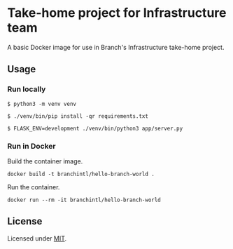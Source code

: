 # Take-home project for Infrastructure team
A basic Docker image for use in Branch's Infrastructure take-home project.

## Usage
### Run locally
```shell
$ python3 -m venv venv

$ ./venv/bin/pip install -qr requirements.txt

$ FLASK_ENV=development ./venv/bin/python3 app/server.py
```

### Run in Docker
Build the container image.
```shell
docker build -t branchintl/hello-branch-world . 
```
Run the container.
```shell
docker run --rm -it branchintl/hello-branch-world
```

## License
Licensed under [MIT](LICENSE).